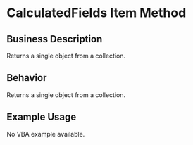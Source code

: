 # CalculatedFields Item Method

## Business Description
Returns a single object from a collection.

## Behavior
Returns a single object from a collection.

## Example Usage
No VBA example available.